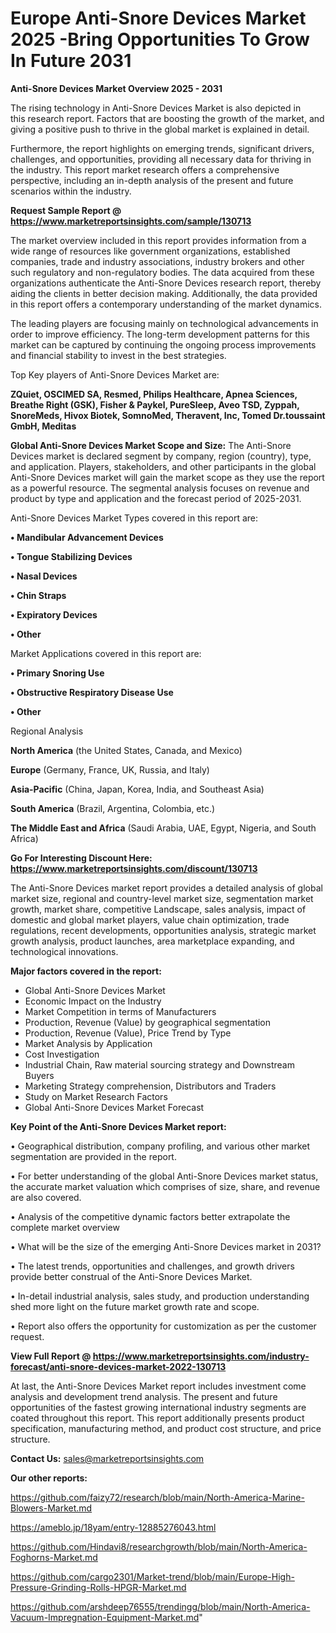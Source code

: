  # Europe Anti-Snore Devices Market 2025 -Bring Opportunities To Grow In Future 2031

<Strong> Anti-Snore Devices Market Overview 2025 - 2031</strong>

The rising technology in Anti-Snore Devices Market is also depicted in this research report. Factors that are boosting the growth of the market, and giving a positive push to thrive in the global market is explained in detail.

Furthermore, the report highlights on emerging trends, significant drivers, challenges, and opportunities, providing all necessary data for thriving in the industry. This report market research offers a comprehensive perspective, including an in-depth analysis of the present and future scenarios within the industry.

<strong>Request Sample Report @ <a href=https://www.marketreportsinsights.com/sample/130713>https://www.marketreportsinsights.com/sample/130713</a></strong>

The market overview included in this report provides information from a wide range of resources like government organizations, established companies, trade and industry associations, industry brokers and other such regulatory and non-regulatory bodies. The data acquired from these organizations authenticate the Anti-Snore Devices research report, thereby aiding the clients in better decision making. Additionally, the data provided in this report offers a contemporary understanding of the market dynamics.

The leading players are focusing mainly on technological advancements in order to improve efficiency. The long-term development patterns for this market can be captured by continuing the ongoing process improvements and financial stability to invest in the best strategies.

Top Key players of Anti-Snore Devices Market are:

<strong>ZQuiet, OSCIMED SA, Resmed, Philips Healthcare, Apnea Sciences, Breathe Right (GSK), Fisher & Paykel, PureSleep, Aveo TSD, Zyppah, SnoreMeds, Hivox Biotek, SomnoMed, Theravent, Inc, Tomed Dr.toussaint GmbH, Meditas</strong>

<strong><b>Global Anti-Snore Devices Market Scope and Size:</b></strong>
The Anti-Snore Devices market is declared segment by company, region (country), type, and application. Players, stakeholders, and other participants in the global Anti-Snore Devices market will gain the market scope as they use the report as a powerful resource. The segmental analysis focuses on revenue and product by type and application and the forecast period of 2025-2031.

Anti-Snore Devices Market Types covered in this report are:

<strong>• Mandibular Advancement Devices

• Tongue Stabilizing Devices

• Nasal Devices

• Chin Straps

• Expiratory Devices

• Other</strong>

Market Applications covered in this report are:

<strong>• Primary Snoring Use

• Obstructive Respiratory Disease Use

• Other</strong> 

Regional Analysis

<strong>North America</strong> (the United States, Canada, and Mexico)

<strong>Europe</strong> (Germany, France, UK, Russia, and Italy)

<strong>Asia-Pacific</strong> (China, Japan, Korea, India, and Southeast Asia)

<strong>South America</strong> (Brazil, Argentina, Colombia, etc.)

<strong>The Middle East and Africa</strong> (Saudi Arabia, UAE, Egypt, Nigeria, and South Africa)

<strong>Go For Interesting Discount Here: <a href=https://www.marketreportsinsights.com/discount/130713>https://www.marketreportsinsights.com/discount/130713</a></strong>

The Anti-Snore Devices market report provides a detailed analysis of global market size, regional and country-level market size, segmentation market growth, market share, competitive Landscape, sales analysis, impact of domestic and global market players, value chain optimization, trade regulations, recent developments, opportunities analysis, strategic market growth analysis, product launches, area marketplace expanding, and technological innovations.

<strong><b>Major factors covered in the report:</b></strong>
<ul>
  <li>Global Anti-Snore Devices Market </li>
  <li>Economic Impact on the Industry</li>
  <li>Market Competition in terms of Manufacturers</li>
  <li>Production, Revenue (Value) by geographical segmentation</li>
  <li>Production, Revenue (Value), Price Trend by Type</li>
  <li>Market Analysis by Application</li>
  <li>Cost Investigation</li>
  <li>Industrial Chain, Raw material sourcing strategy and Downstream Buyers</li>
  <li>Marketing Strategy comprehension, Distributors and Traders</li>
  <li>Study on Market Research Factors</li>
  <li>Global Anti-Snore Devices Market Forecast</li>
</ul>

<strong><b>Key Point of the Anti-Snore Devices Market report:</b></strong>

• Geographical distribution, company profiling, and various other market segmentation are provided in the report.

• For better understanding of the global Anti-Snore Devices market status, the accurate market valuation which comprises of size, share, and revenue are also covered.

• Analysis of the competitive dynamic factors better extrapolate the complete market overview

• What will be the size of the emerging Anti-Snore Devices market in 2031?

• The latest trends, opportunities and challenges, and growth drivers provide better construal of the Anti-Snore Devices Market.

• In-detail industrial analysis, sales study, and production understanding shed more light on the future market growth rate and scope.

• Report also offers the opportunity for customization as per the customer request.

<strong><b>View Full Report @ <a href=https://www.marketreportsinsights.com/industry-forecast/anti-snore-devices-market-2022-130713>https://www.marketreportsinsights.com/industry-forecast/anti-snore-devices-market-2022-130713</a></b></strong>


At last, the Anti-Snore Devices Market report includes investment come analysis and development trend analysis. The present and future opportunities of the fastest growing international industry segments are coated throughout this report. This report additionally presents product specification, manufacturing method, and product cost structure, and price structure.

<strong>Contact Us:</strong>
sales@marketreportsinsights.com

<strong>Our other reports:</strong>

<a href=https://github.com/faizy72/research/blob/main/North-America-Marine-Blowers-Market.md>https://github.com/faizy72/research/blob/main/North-America-Marine-Blowers-Market.md</a>

<a href=https://ameblo.jp/18yam/entry-12885276043.html>https://ameblo.jp/18yam/entry-12885276043.html</a>

<a href=https://github.com/Hindavi8/researchgrowth/blob/main/North-America-Foghorns-Market.md>https://github.com/Hindavi8/researchgrowth/blob/main/North-America-Foghorns-Market.md</a>

<a href=https://github.com/cargo2301/Market-trend/blob/main/Europe-High-Pressure-Grinding-Rolls-HPGR-Market.md>https://github.com/cargo2301/Market-trend/blob/main/Europe-High-Pressure-Grinding-Rolls-HPGR-Market.md</a>

<a href=https://github.com/arshdeep76555/trendingg/blob/main/North-America-Vacuum-Impregnation-Equipment-Market.md>https://github.com/arshdeep76555/trendingg/blob/main/North-America-Vacuum-Impregnation-Equipment-Market.md</a>"
